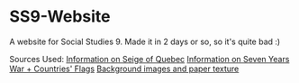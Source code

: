 # SS9-Website
A website for Social Studies 9. Made it in 2 days or so, so it's quite bad :)

Sources Used:
<a href="https://en.wikipedia.org/wiki/Siege_of_Quebec_(1760)">Information on Seige of Quebec</a>
<a href="https://en.wikipedia.org/wiki/Seven_Years%27_War#/media/File:Erstes_pr._Bataillon_Leibgarde_in_Schlacht_bei_Kollin.jpg">Information on Seven Years War + Countries' Flags</a>
<a href="https://ar.inspiredpencil.com/">Background images and paper texture</a>

